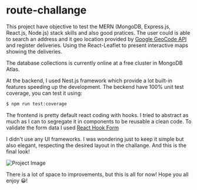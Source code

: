 # route-challange

This project have objective to test the MERN (MongoDB, Express.js, React.js, Node.js) stack skills and also good pratices.
The user could is able to search an address and it geo location provided by <a href="https://developers.google.com/maps/documentation/geocoding/overview?hl=pt-br">Google GeoCode API</a> and register deliveries. Using the React-Leaflet to present interactive maps showing the deliveries.

The database collections is currently online at a free cluster in MongoDB Atlas.

At the backend, I used Nest.js framework which provide a lot built-in features speeding up the development.
The beckend have 100% unit test coverage, you can test it using: 

```bash
$ npm run test:coverage
```
The frontend is pretty default react coding with hooks. I tried to abstract as much as I can to segregate it in components to be reusable a clean code.
To validate the form data I used <a href="https://react-hook-form.com/">React Hook Form</a>

I didn't use any UI frameworks. I was wondering just to keep it simple but also elegant, respecting the desired layout in the challange. And this is the final look!

<img src="https://i.ibb.co/bHh5cVs/img.png" alt="Project Image"/>

There is a lot of space to improvements, but this is all for now! Hope you all enjoy 😀!
